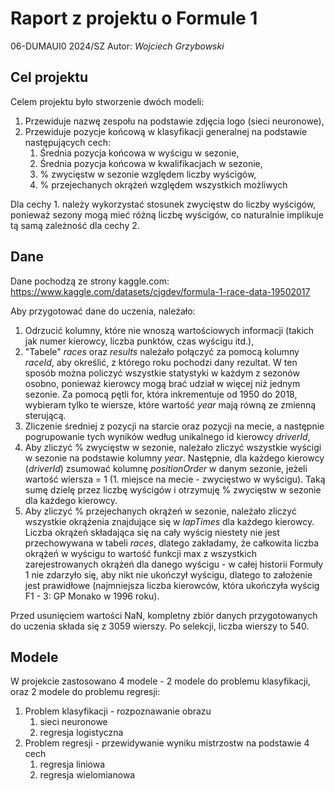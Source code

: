 # Raport z projektu o Formule 1

06-DUMAUI0 2024/SZ
Autor: *Wojciech Grzybowski*

## Cel projektu
Celem projektu było stworzenie dwóch modeli:

1. Przewiduje nazwę zespołu na podstawie zdjęcia logo (sieci neuronowe),
2. Przewiduje pozycje końcową w klasyfikacji generalnej na podstawie następujących cech:
	1. Średnia pozycja końcowa w wyścigu w sezonie,
	2. Średnia pozycja końcowa w kwalifikacjach w sezonie,
	3. % zwycięstw w sezonie względem liczby wyścigów,
	4. % przejechanych okrążeń względem wszystkich możliwych

Dla cechy 1. należy wykorzystać stosunek zwycięstw do liczby wyścigów, ponieważ sezony mogą mieć różną liczbę wyścigów, co naturalnie implikuje tą samą zależność dla cechy 2.

## Dane
Dane pochodzą ze strony kaggle.com: https://www.kaggle.com/datasets/cjgdev/formula-1-race-data-19502017

Aby przygotować dane do uczenia, należało:
1. Odrzucić kolumny, które nie wnoszą wartościowych informacji (takich jak numer kierowcy, liczba punktów, czas wyścigu itd.),
2. "Tabele" *races* oraz *results* należało połączyć za pomocą kolumny *raceId*, aby określić, z którego roku pochodzi dany rezultat. W ten sposób można policzyć wszystkie statystyki w każdym z sezonów osobno, ponieważ kierowcy mogą brać udział w więcej niż jednym sezonie. Za pomocą pętli for, która inkrementuje od 1950 do 2018, wybieram tylko te wiersze, które wartość *year* mają równą ze zmienną sterującą.
3. Zliczenie średniej z pozycji na starcie oraz pozycji na mecie, a następnie pogrupowanie tych wyników według unikalnego id kierowcy *driverId*,
6. Aby zliczyć % zwycięstw w sezonie, należało zliczyć wszystkie wyścigi w sezonie na podstawie kolumny *year*. Następnie, dla każdego kierowcy (*driverId*) zsumować kolumnę *positionOrder* w danym sezonie, jeżeli wartość wiersza = 1 (1. miejsce na mecie - zwycięstwo w wyścigu). Taką sumę dzielę przez liczbę wyścigów i otrzymuję % zwycięstw w sezonie dla każdego kierowcy.
7. Aby zliczyć % przejechanych okrążeń w sezonie, należało zliczyć wszystkie okrążenia znajdujące się w *lapTimes* dla każdego kierowcy. Liczba okrążeń składająca się na cały wyścig niestety nie jest przechowywana w tabeli *races*, dlatego zakładamy, że całkowita liczba okrążeń w wyścigu to wartość funkcji max z wszystkich zarejestrowanych okrążeń dla danego wyścigu - w całej historii Formuły 1 nie zdarzyło się, aby nikt nie ukończył wyścigu, dlatego to założenie jest prawidłowe (najmniejsza liczba kierowców, która ukończyła wyścig F1 - 3: GP Monako w 1996 roku).

Przed usunięciem wartości NaN, kompletny zbiór danych przygotowanych do uczenia składa się z 3059 wierszy. Po selekcji, liczba wierszy to 540.

## Modele
W projekcie zastosowano 4 modele - 2 modele do problemu klasyfikacji, oraz 2 modele do problemu regresji:
1. Problem klasyfikacji - rozpoznawanie obrazu
	1. sieci neuronowe
	2. regresja logistyczna
2. Problem regresji - przewidywanie wyniku mistrzostw na podstawie 4 cech
	1. regresja liniowa
	2. regresja wielomianowa

